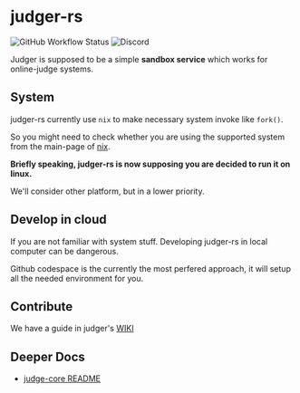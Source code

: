 # judger-rs

![GitHub Workflow Status](https://img.shields.io/github/actions/workflow/status/OJ-lab/judger/rust-check.yml)
![Discord](https://img.shields.io/discord/916955582181822486?label=discord&color=blue)

Judger is supposed to be a simple **sandbox service** which works for online-judge systems.

## System

judger-rs currently use `nix` to make necessary system invoke like `fork()`.

So you might need to check whether you are using the supported system from the main-page of [nix](https://github.com/nix-rust/nix).

**Briefly speaking, judger-rs is now supposing you are decided to run it on linux.**

We'll consider other platform, but in a lower priority.

## Develop in cloud

If you are not familiar with system stuff.
Developing judger-rs in local computer can be dangerous.

Github codespace is the currently the most perfered approach,
it will setup all the needed environment for you.

## Contribute

We have a guide in judger's [WIKI](https://github.com/OJ-lab/judger/wiki/Contribution-Guide)

## Deeper Docs

- [judge-core README](judge-core/README.md)
